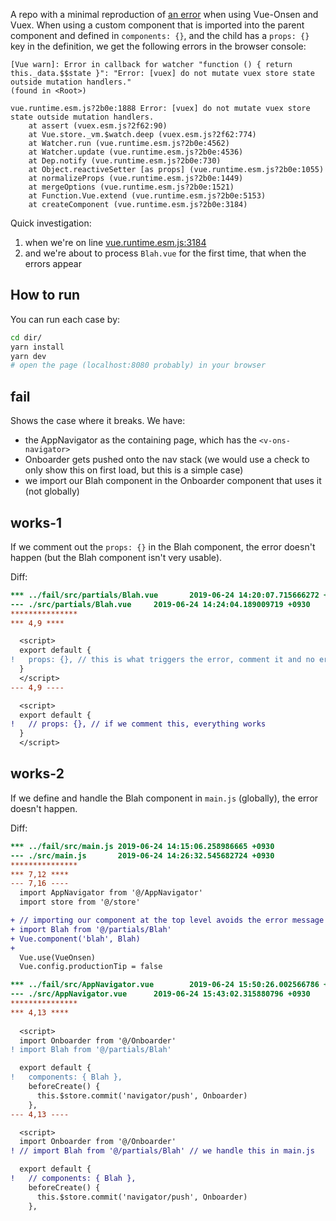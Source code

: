A repo with a minimal reproduction of [an error](https://github.com/OnsenUI/OnsenUI/issues/2662) when using Vue-Onsen and Vuex. When using a custom component that is imported into the parent component and defined in `components: {}`, and the child has a `props: {}` key in the definition, we get the following errors in the browser console:

```
[Vue warn]: Error in callback for watcher "function () { return this._data.$$state }": "Error: [vuex] do not mutate vuex store state outside mutation handlers."
(found in <Root>)
```

```
vue.runtime.esm.js?2b0e:1888 Error: [vuex] do not mutate vuex store state outside mutation handlers.
    at assert (vuex.esm.js?2f62:90)
    at Vue.store._vm.$watch.deep (vuex.esm.js?2f62:774)
    at Watcher.run (vue.runtime.esm.js?2b0e:4562)
    at Watcher.update (vue.runtime.esm.js?2b0e:4536)
    at Dep.notify (vue.runtime.esm.js?2b0e:730)
    at Object.reactiveSetter [as props] (vue.runtime.esm.js?2b0e:1055)
    at normalizeProps (vue.runtime.esm.js?2b0e:1449)
    at mergeOptions (vue.runtime.esm.js?2b0e:1521)
    at Function.Vue.extend (vue.runtime.esm.js?2b0e:5153)
    at createComponent (vue.runtime.esm.js?2b0e:3184)
```

Quick investigation:
  1. when we're on line
     [vue.runtime.esm.js:3184](https://github.com/vuejs/vue/blob/v2.6.10/dist/vue.runtime.esm.js#L3184)
  1. and we're about to process `Blah.vue` for the first time, that when the
     errors appear


## How to run
You can run each case by:
```bash
cd dir/
yarn install
yarn dev
# open the page (localhost:8080 probably) in your browser
```


## fail

Shows the case where it breaks. We have:

  - the AppNavigator as the containing page, which has the `<v-ons-navigator>`
  - Onboarder gets pushed onto the nav stack (we would use a check to only show this on first load, but this is a simple case)
  - we import our Blah component in the Onboarder component that uses it (not globally)


## works-1

If we comment out the `props: {}` in the Blah component, the error doesn't
happen (but the Blah component isn't very usable).

Diff:
```diff
*** ../fail/src/partials/Blah.vue       2019-06-24 14:20:07.715666272 +0930
--- ./src/partials/Blah.vue     2019-06-24 14:24:04.189009719 +0930
***************
*** 4,9 ****

  <script>
  export default {
!   props: {}, // this is what triggers the error, comment it and no error!
  }
  </script>
--- 4,9 ----

  <script>
  export default {
!   // props: {}, // if we comment this, everything works
  }
  </script>
```

## works-2

If we define and handle the Blah component in `main.js` (globally), the error
doesn't happen.

Diff:
```diff
*** ../fail/src/main.js 2019-06-24 14:15:06.258986665 +0930
--- ./src/main.js       2019-06-24 14:26:32.545682724 +0930
***************
*** 7,12 ****
--- 7,16 ----
  import AppNavigator from '@/AppNavigator'
  import store from '@/store'

+ // importing our component at the top level avoids the error message
+ import Blah from '@/partials/Blah'
+ Vue.component('blah', Blah)
+
  Vue.use(VueOnsen)
  Vue.config.productionTip = false

*** ../fail/src/AppNavigator.vue        2019-06-24 15:50:26.002566786 +0930
--- ./src/AppNavigator.vue      2019-06-24 15:43:02.315880796 +0930
***************
*** 4,13 ****
 
  <script>
  import Onboarder from '@/Onboarder'
! import Blah from '@/partials/Blah'

  export default {
!   components: { Blah },
    beforeCreate() {
      this.$store.commit('navigator/push', Onboarder)
    },
--- 4,13 ----

  <script>
  import Onboarder from '@/Onboarder'
! // import Blah from '@/partials/Blah' // we handle this in main.js

  export default {
!   // components: { Blah },
    beforeCreate() {
      this.$store.commit('navigator/push', Onboarder)
    },
```
